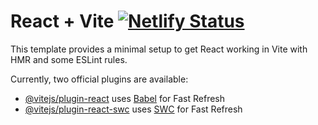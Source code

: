 # React + Vite [![Netlify Status](https://api.netlify.com/api/v1/badges/d42b2fb9-346a-470d-90cc-11e533351796/deploy-status)](https://app.netlify.com/sites/unsplashgallery/deploys)

This template provides a minimal setup to get React working in Vite with HMR and some ESLint rules.

Currently, two official plugins are available:

- [@vitejs/plugin-react](https://github.com/vitejs/vite-plugin-react/blob/main/packages/plugin-react/README.md) uses [Babel](https://babeljs.io/) for Fast Refresh
- [@vitejs/plugin-react-swc](https://github.com/vitejs/vite-plugin-react-swc) uses [SWC](https://swc.rs/) for Fast Refresh
